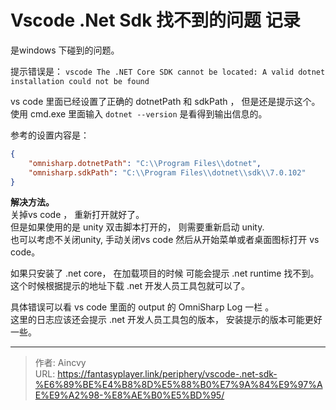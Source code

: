 # Vscode .Net Sdk 找不到的问题 记录

是windows 下碰到的问题。 

提示错误是：  `vscode The .NET Core SDK cannot be located: A valid dotnet installation could not be found`

vs code 里面已经设置了正确的 dotnetPath  和 sdkPath ， 但是还是提示这个。
使用 cmd.exe 里面输入 `dotnet --version` 是看得到输出信息的。

参考的设置内容是： 
```json
{
    "omnisharp.dotnetPath": "C:\\Program Files\\dotnet",
    "omnisharp.sdkPath": "C:\\Program Files\\dotnet\\sdk\\7.0.102"
}
```

**解决方法。**   
关掉vs code ， 重新打开就好了。   
但是如果使用的是 unity 双击脚本打开的， 则需要重新启动 unity.   
也可以考虑不关闭unity, 手动关闭vs code 然后从开始菜单或者桌面图标打开 vs code。  

如果只安装了 .net core，  在加载项目的时候 可能会提示 .net runtime 找不到。   
这个时候根据提示的地址下载 .net 开发人员工具包就可以了。 

具体错误可以看 vs code 里面的 output 的 OmniSharp Log 一栏 。  
这里的日志应该还会提示 .net 开发人员工具包的版本， 安装提示的版本可能更好一些。 


---

> 作者: Aincvy  
> URL: https://fantasyplayer.link/periphery/vscode-.net-sdk-%E6%89%BE%E4%B8%8D%E5%88%B0%E7%9A%84%E9%97%AE%E9%A2%98-%E8%AE%B0%E5%BD%95/  

